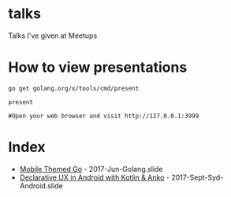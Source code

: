# talks
Talks I've given at Meetups

# How to view presentations

```
go get golang.org/x/tools/cmd/present

present

#Open your web browser and visit http://127.0.0.1:3999
```

# Index

* [Mobile Themed Go](https://www.meetup.com/golang-syd/events/240572740/) - 2017-Jun-Golang.slide
* [Declarative UX in Android with Kotlin & Anko](https://www.meetup.com/Android-Australia-User-Group-Sydney/events/242603878/) - 2017-Sept-Syd-Android.slide
